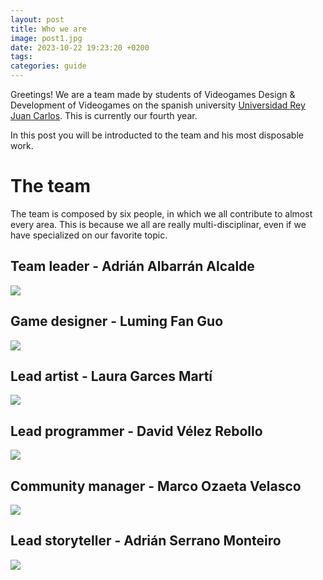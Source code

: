 ```yaml
---
layout: post
title: Who we are
image: post1.jpg
date: 2023-10-22 19:23:20 +0200
tags: 
categories: guide
---
```

Greetings! We are a team made by students of Videogames Design & Development of Videogames on the spanish university [Universidad Rey Juan Carlos](https://www.urjc.es). This is currently our fourth year.

In this post you will be introducted to the team and his most disposable work.

# The team

The team is composed by six people, in which we all contribute to almost every area. This is because we all are really multi-disciplinar, even if we have specialized on our favorite topic. 


## Team leader - Adrián Albarrán Alcalde
![]({{https://gluglugames.github.io}}/images/TarjetaAdri.png)

## Game designer - Luming Fan Guo
![]({{https://gluglugames.github.io}}/images/TarjetaLuming.png)

## Lead artist - Laura Garces Martí
![]({{https://gluglugames.github.io}}/images/TarjetaLaura.png)

## Lead programmer - David Vélez Rebollo
![]({{https://gluglugames.github.io}}/images/TarjetaDavid.png)

## Community manager - Marco Ozaeta Velasco
![]({{https://gluglugames.github.io}}/images/TarjetaMarco.png)

## Lead storyteller - Adrián Serrano Monteiro
![]({{https://gluglugames.github.io}}/images/TarjetaAdriC.png)

